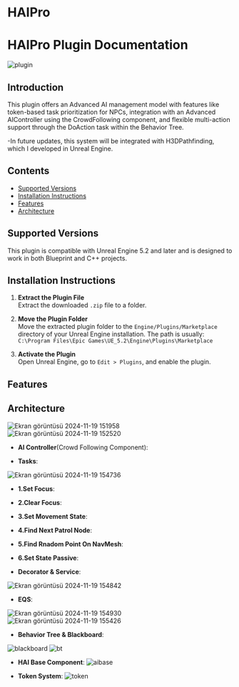# HAIPro
# HAIPro Plugin Documentation
![plugin](https://github.com/user-attachments/assets/740a6c0b-39e3-4314-9375-934a9759ca05)

## Introduction 
This plugin offers an Advanced AI management model with features like token-based task prioritization for NPCs, integration with an Advanced AIController using the CrowdFollowing component, and flexible multi-action support through the DoAction task within the Behavior Tree.

-In future updates, this system will be integrated with H3DPathfinding, which I developed in Unreal Engine.

## Contents

- [Supported Versions](#supported-versions)
- [Installation Instructions](#installation-instructions)
- [Features](#features)
- [Architecture](#architecture)

## Supported Versions
This plugin is compatible with Unreal Engine 5.2 and later and is designed to work in both Blueprint and C++ projects.

## Installation Instructions

1. **Extract the Plugin File**  
   Extract the downloaded `.zip` file to a folder.

2. **Move the Plugin Folder**  
   Move the extracted plugin folder to the `Engine/Plugins/Marketplace` directory of your Unreal Engine installation. The path is usually:  
   `C:\Program Files\Epic Games\UE_5.2\Engine\Plugins\Marketplace`

3. **Activate the Plugin**  
   Open Unreal Engine, go to `Edit > Plugins`, and enable the plugin.

## Features

## Architecture

![Ekran görüntüsü 2024-11-19 151958](https://github.com/user-attachments/assets/9aec9ff3-a641-4c8b-a138-bf87a6a5f47a)
![Ekran görüntüsü 2024-11-19 152520](https://github.com/user-attachments/assets/c697867e-8900-49b0-b660-fac3edc1655c)
- **AI Controller**(Crowd Following Component):

- **Tasks**:

![Ekran görüntüsü 2024-11-19 154736](https://github.com/user-attachments/assets/a2964214-900f-48ae-94e4-4765d30840f7)

   - **1.Set Focus**:
   - **2.Clear Focus**:
   - **3.Set Movement State**:
   - **4.Find Next Patrol Node**:
   - **5.Find Rnadom Point On NavMesh**:
   - **6.Set State Passive**:

- **Decorator & Service**:

![Ekran görüntüsü 2024-11-19 154842](https://github.com/user-attachments/assets/e8558a8c-4973-4685-8e2d-8d4e228cfc78)

- **EQS**:

![Ekran görüntüsü 2024-11-19 154930](https://github.com/user-attachments/assets/e48ed425-5a14-4ccf-ac2f-e448374f6cfb) ![Ekran görüntüsü 2024-11-19 155426](https://github.com/user-attachments/assets/b0a18cb1-44f2-449d-b25d-5a7537f0d395)


- **Behavior Tree & Blackboard**:

![blackboard](https://github.com/user-attachments/assets/dcf9ed70-e6dc-401c-8f28-71a12e456339) ![bt](https://github.com/user-attachments/assets/e004f1b5-ac1d-4e76-a124-88c35b3b9c01) 

- **HAI Base Component**:
![aibase](https://github.com/user-attachments/assets/03bb5dd0-c482-40d8-9d74-f8ac236ebe58)

- **Token System**:
![token](https://github.com/user-attachments/assets/24ef2bf3-604f-4902-be53-fcb18d784fff)
